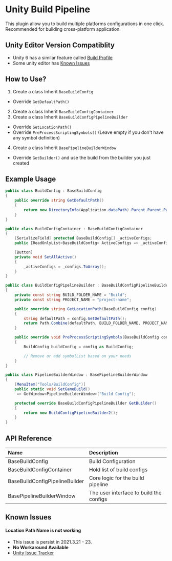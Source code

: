 # Unity Build Pipeline
This plugin allow you to build multiple platforms configurations in one click. Recommended for building cross-platform application.

## Unity Editor Version Compatiblity
- Unity 6 has a similar feature called [Build Profile](https://docs.unity3d.com/6000.0/Documentation/Manual/build-profiles.html)
- Some unity editor has [Known Issues](https://github.com/StinkySteak/builder-pipeline/edit/master/README.md#known-issues)

## How to Use?
1. Create a class Inherit `BaseBuildConfig`
  - Override `GetDefaultPath()`
2. Create a class Inherit `BaseBuildConfigContainer`
3. Create a class Inherit `BaseBuildConfigPipelineBuilder`
  - Override `GetLocationPath()`
  - Override `PreProcessScriptingSymbols()` (Leave empty if you don't have any symbol definition)
4. Create a class Inherit `BasePipelineBuilderWindow`
  - Override `GetBuilder()` and use the build from the builder you just created

## Example Usage
```cs
public class BuildConfig : BaseBuildConfig
{
    public override string GetDefaultPath()
    {
        return new DirectoryInfo(Application.dataPath).Parent.Parent.Parent.FullName;
    }
}
```

```cs
public class BuildConfigContainer : BaseBuildConfigContainer
{
    [SerializeField] protected BaseBuildConfig[] _activeConfigs;
    public IReadOnlyList<BaseBuildConfig> ActiveConfigs => _activeConfigs;

    [Button]
    private void SetAllActive()
    {
        _activeConfigs = _configs.ToArray();
    }
}
```

```cs
public class BuildConfigPipelineBuilder : BaseBuildConfigPipelineBuilder
{
    private const string BUILD_FOLDER_NAME = "Build";
    private const string PROJECT_NAME = "project-name";

    public override string GetLocationPath(BaseBuildConfig config)
    {
        string defaultPath = config.GetDefaultPath();
        return Path.Combine(defaultPath, BUILD_FOLDER_NAME, PROJECT_NAME, config.FolderName);
    }

    public override void PreProcessScriptingSymbols(BaseBuildConfig config, in List<string> symbolList)
    {
        BuildConfig buildConfig = config as BuildConfig;

        // Remove or add symbolList based on your needs
    }
}
```

```cs
public class PipelineBuilderWindow : BasePipelineBuilderWindow
{
    [MenuItem("Tools/BuildConfig")]
    public static void SetGameBuild()
     => GetWindow<PipelineBuilderWindow>("Build Config");

    protected override BaseBuildConfigPipelineBuilder GetBuilder()
    {
        return new BuildConfigPipelineBuilder2();
    }
}
```

 
## API Reference
| Name | Description     | 
| :-------- | :------- | 
| BaseBuildConfig | Build Configuration | 
| BaseBuildConfigContainer | Hold list of build configs | 
| BaseBuildConfigPipelineBuilder | Core logic for the build pipeline | 
| BasePipelineBuilderWindow | The user interface to build the configs | 

## Known Issues
#### Location Path Name is not working
- This issue is persist in 2021.3.21 - 23. 
- **No Workaround Available**
- [Unity Issue Tracker](https://issuetracker.unity3d.com/issues/buildpipeline-dot-buildplayer-ignores-buildplayeroptions-dot-locationpathname-and-attempts-to-build-to-the-cached-folder)
